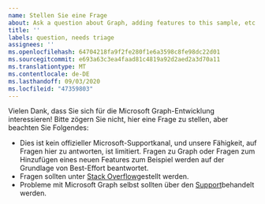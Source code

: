 ```yaml
---
name: Stellen Sie eine Frage
about: Ask a question about Graph, adding features to this sample, etc.
title: ''
labels: question, needs triage
assignees: ''
ms.openlocfilehash: 64704218fa9f2fe280f1e6a3598c8fe98dc22d01
ms.sourcegitcommit: e693a63c3ea4faad81c4819a92d2aed2a3d70a11
ms.translationtype: MT
ms.contentlocale: de-DE
ms.lasthandoff: 09/03/2020
ms.locfileid: "47359803"
---
```

Vielen Dank, dass Sie sich für die Microsoft Graph-Entwicklung interessieren! Bitte zögern Sie nicht, hier eine Frage zu stellen, aber beachten Sie Folgendes:

- Dies ist kein offizieller Microsoft-Supportkanal, und unsere Fähigkeit, auf Fragen hier zu antworten, ist limitiert. Fragen zu Graph oder Fragen zum Hinzufügen eines neuen Features zum Beispiel werden auf der Grundlage von Best-Effort beantwortet.
- Fragen sollten unter [Stack Overflow](https://stackoverflow.com/questions/tagged/microsoft-graph)gestellt werden.
- Probleme mit Microsoft Graph selbst sollten über den [Support](https://developer.microsoft.com/graph/support)behandelt werden.
